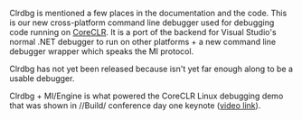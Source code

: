 Clrdbg is mentioned a few places in the documentation and the code. This is our new cross-platform command line debugger used for debugging code running on [CoreCLR](https://github.com/dotnet/coreclr). It is a port of the backend for Visual Studio's normal .NET debugger to run on other platforms + a new command line debugger wrapper which speaks the MI protocol.

Clrdbg has not yet been released because isn't yet far enough along to be a usable debugger. 

Clrdbg + MI/Engine is what powered the CoreCLR Linux debugging demo that was shown in //Build/ conference day one keynote ([video link](https://channel9.msdn.com/Events/Build/2015/KEY01#time=25m51s)).